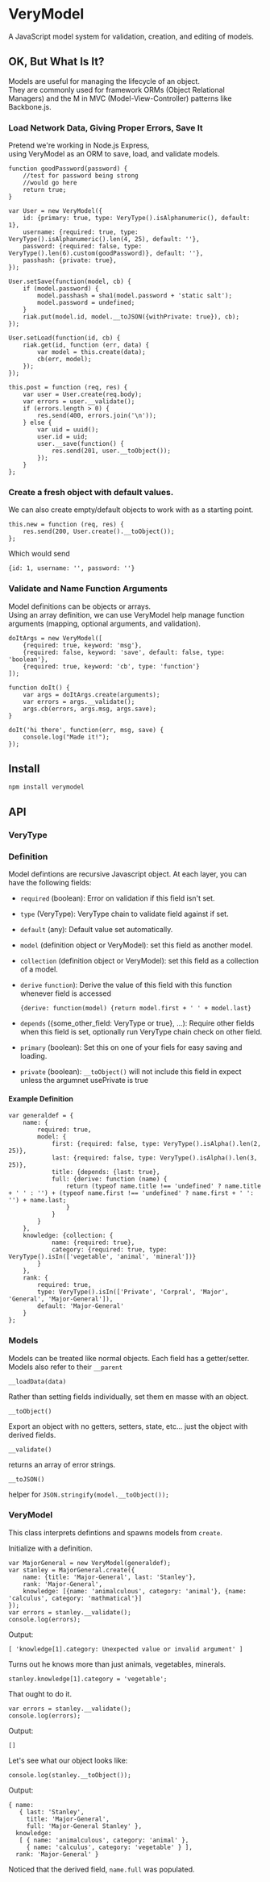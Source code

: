VeryModel
=========

A JavaScript model system for validation, creation, and editing of models.

## OK, But What Is It?

Models are useful for managing the lifecycle of an object.  
They are commonly used for framework ORMs (Object Relational Managers) and the M in MVC (Model-View-Controller) patterns like Backbone.js.

### Load Network Data, Giving Proper Errors, Save It

Pretend we're working in Node.js Express,  
using VeryModel as an ORM to save, load, and validate models.

    function goodPassword(password) {
        //test for password being strong
        //would go here
        return true;
    }

    var User = new VeryModel({
        id: {primary: true, type: VeryType().isAlphanumeric(), default: 1},
        username: {required: true, type: VeryType().isAlphanumeric().len(4, 25), default: ''},
        password: {required: false, type: VeryType().len(6).custom(goodPassword)}, default: ''},
        passhash: {private: true},
    });

    User.setSave(function(model, cb) {
        if (model.password) {
            model.passhash = sha1(model.password + 'static salt');
            model.password = undefined;
        }
        riak.put(model.id, model.__toJSON({withPrivate: true}), cb);
    });

    User.setLoad(function(id, cb) {
        riak.get(id, function (err, data) {
            var model = this.create(data);
            cb(err, model);
        });
    });

    this.post = function (req, res) {
        var user = User.create(req.body);
        var errors = user.__validate();
        if (errors.length > 0) {
            res.send(400, errors.join('\n'));
        } else {
            var uid = uuid();
            user.id = uid;
            user.__save(function() {
                res.send(201, user.__toObject());
            });
        }
    };


### Create a fresh object with default values.

We can also create empty/default objects to work with as a starting point.

    this.new = function (req, res) {
        res.send(200, User.create().__toObject());
    };

Which would send

    {id: 1, username: '', password: ''}

### Validate and Name Function Arguments

Model definitions can be objects or arrays.  
Using an array definition, we can use VeryModel help manage function arguments (mapping, optional arguments, and validation).
    

    doItArgs = new VeryModel([
        {required: true, keyword: 'msg'},
        {required: false, keyword: 'save', default: false, type: 'boolean'},
        {required: true, keyword: 'cb', type: 'function'}
    ]);

    function doIt() {
        var args = doItArgs.create(arguments);
        var errors = args.__validate();
        args.cb(errors, args.msg, args.save);
    }

    doIt('hi there', function(err, msg, save) {
        console.log("Made it!");
    });

## Install

`npm install verymodel`

## API

### VeryType

### Definition

Model defintions are recursive Javascript object. At each layer, you can have the following fields:

* `required` (boolean): Error on validation if this field isn't set.
* `type` (VeryType): VeryType chain to validate field against if set.
* `default` (any): Default value set automatically.
* `model` (definition object or VeryModel): set this field as another model.
* `collection` (definition object or VeryModel): set this field as a collection of a model.
*  `derive` `function`): Derive the value of this field with this function whenever field is accessed

    `{derive: function(model) {return model.first + ' ' + model.last}`
* `depends` ({some_other_field: VeryType or true}, ...): Require other fields when this field is set, optionally run VeryType chain check on other field.
* `primary` (boolean): Set this on one of your fiels for easy saving and loading.
* `private` (boolean): `__toObject()` will not include this field in expect unless the argumnet usePrivate is true

#### Example Definition

    var generaldef = {
        name: {
            required: true,
            model: {
                first: {required: false, type: VeryType().isAlpha().len(2, 25)},
                last: {required: false, type: VeryType().isAlpha().len(3, 25)},
                title: {depends: {last: true},
                full: {derive: function (name) {
                    return (typeof name.title !== 'undefined' ? name.title + ' ' : '') + (typeof name.first !== 'undefined' ? name.first + ' ': '') + name.last;
                    }
                }
            }
        },
        knowledge: {collection: {
                name: {required: true},
                category: {required: true, type: VeryType().isIn(['vegetable', 'animal', 'mineral'])}
            }
        },
        rank: {
            required: true,
            type: VeryType().isIn(['Private', 'Corpral', 'Major', 'General', 'Major-General']),
            default: 'Major-General'
        }
    };

### Models

Models can be treated like normal objects. Each field has a getter/setter.
Models also refer to their `__parent`

`__loadData(data)`

Rather than setting fields individually, set them en masse with an object.

`__toObject()`

Export an object with no getters, setters, state, etc... just the object with derived fields.

`__validate()`

returns an array of error strings.

`__toJSON()`

helper for `JSON.stringify(model.__toObject());`


### VeryModel

This class interprets defintions and spawns models from `create`.

Initialize with a definition.

    var MajorGeneral = new VeryModel(generaldef);
    var stanley = MajorGeneral.create({
        name: {title: 'Major-General', last: 'Stanley'},
        rank: 'Major-General',
        knowledge: [{name: 'animalculous', category: 'animal'}, {name: 'calculus', category: 'mathmatical'}]
    });
    var errors = stanley.__validate();
    console.log(errors);

Output:

    [ 'knowledge[1].category: Unexpected value or invalid argument' ]

Turns out he knows more than just animals, vegetables, minerals.

    stanley.knowledge[1].category = 'vegetable';

That ought to do it.
    
    var errors = stanley.__validate();
    console.log(errors);

Output:

    []

Let's see what our object looks like:

    console.log(stanley.__toObject());

Output:

    { name:
       { last: 'Stanley',
         title: 'Major-General',
         full: 'Major-General Stanley' },
      knowledge:
       [ { name: 'animalculous', category: 'animal' },
         { name: 'calculus', category: 'vegetable' } ],
      rank: 'Major-General' }

Noticed that the derived field, `name.full` was populated.
